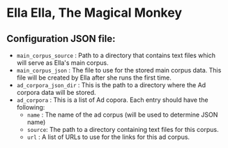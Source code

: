 Ella Ella, The Magical Monkey
=============================

Configuration JSON file:
------------------------

* `main_corpus_source` : Path to a directory that contains text files which
will serve as Ella's main corpus.
* `main_corpus_json` : The file to use for the stored main corpus data. This
file will be created by Ella after she runs the first time.
* `ad_corpora_json_dir` : This is the path to a directory where the Ad corpora
data will be stored.
* `ad_corpora` : This is a list of Ad copora. Each entry should have the
following:
    * `name` : The name of the ad corpus (will be used to determine JSON name)
    * `source`: The path to a directory containing text files for this corpus.
    * `url` : A list of URLs to use for the links for this ad corpus.
